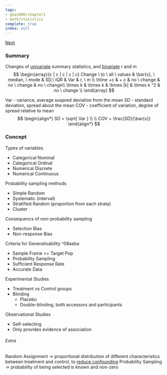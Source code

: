 ```yaml
---
tags:
- gea1000/chapter1
- math/statistics
complete: true
index: null
---
```

[Next](/labyrinth/notes/math/gea1000/rates)
### Summary
Changes of [univariate](/labyrinth/notes/math/gea1000/univariate_analysis) summary statistics, and [bivariate](/labyrinth/notes/math/gea1000/bivariate_analysis) r and m 
$$
\begin{array}{c | c | c | c | c}
Change \ to \ all \ values & \bar{x}, \ median, \ mode & SD,\ IQR & Var & r, \ m \\
\hline
+c & + c & no \ change & no \ change & no \ change\\
\times k & \times k & \times |k| & \times k ^2 & no \ change \\
\end{array}
$$

Var - variance, average suqared deviation from the mean
SD - standard deviation, spread about the mean
COV - coefficient of variation, degree of spread relative to mean
$$
\begin{align*}
SD = \sqrt{ Var } \\
\\
COV = \frac{SD}{\bar{x}}
\end{align*}
$$
### Concept
Types of variables
- Categorical Nominal
- Categorical Ordinal
- Numerical Discrete
- Numerical Continuous

Probability sampling methods
- Simple Random
- Systematic (interval)
- Stratified Random (proportion from each strata)
- Cluster

Consequencs of non-probability sampling
- Selection Bias
- Non-response Bias

Criteria for Generalisability ^08aeba
- Sample Frame >= Target Pop
- Probability Sampling
- Sufficient Response Rate
- Accurate Data

Experimental Studies
- Treatment vs Control groups
- Blinding
	- Placebo
	- Double-blinding, both accessors and participants

Observational Studies
- Self-selecting
- Only provides evidence of association

###### Extra
Random Assignment -> proportional distribution of different characteristics between treatment and control, to [reduce confounding](/labyrinth/notes/math/gea1000/confounders)
Probability Sampling -> probability of being selected is known and non-zero